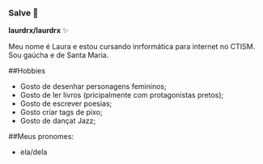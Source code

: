 ### Salve 👋

**laurdrx/laurdrx** ✨

Meu nome é Laura e estou cursando inrformática para internet  no CTISM.
Sou gaúcha e de Santa Maria.

##Hobbies
* Gosto de desenhar personagens femininos;
* Gosto de ler livros (pricipalmente com protagonistas pretos);
* Gosto de escrever poesias;
* Gosto  criar tags de pixo;
* Gosto de dançat Jazz;

##Meus pronomes:
* ela/dela


